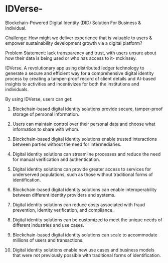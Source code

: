 # IDVerse-
Blockchain-Powered Digital Identity (DID) Solution For Business &amp; Individual.

Challenge: 
How might we deliver experience that is valuable to users & empower sustainability development growth via a digital platform?

Problem Statement: 
lack transparency and trust, with users unsure about how their data is being used or who has access to it- mckinsey. 

IDVerse. 
A revolutionary app using distributed ledger technology to generate a secure and efficient way for a comprehensive digital identity process by creating a tamper-proof record of client details and AI-based insights to activities and incentivizes for both the institutions and individuals.

By using IDVerse, users can get:

1) Blockchain-based digital identity solutions provide secure, tamper-proof storage of personal information.

2) Users can maintain control over their personal data and choose what information to share with whom.

3) Blockchain-based digital identity solutions enable trusted interactions between parties without the need for intermediaries.

4) Digital identity solutions can streamline processes and reduce the need for manual verification and authentication.

5) Digital identity solutions can provide greater access to services for underserved populations, such as those without traditional forms of identification.

6) Blockchain-based digital identity solutions can enable interoperability between different identity providers and systems.

7) Digital identity solutions can reduce costs associated with fraud prevention, identity verification, and compliance.

8) Digital identity solutions can be customized to meet the unique needs of different industries and use cases.

9) Blockchain-based digital identity solutions can scale to accommodate millions of users and transactions.

10) Digital identity solutions enable new use cases and business models that were not previously possible with traditional forms of identification.
